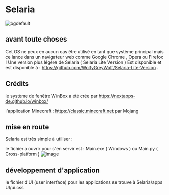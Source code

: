 # Selaria
![bgdefault](https://user-images.githubusercontent.com/77587065/153614505-e5d863e2-0752-4a0c-8f5a-cf633ba010b2.png)
## avant toute choses
Cet OS ne peux en aucun cas être utilisé en tant que système principal mais ce lance dans un navigateur web comme Google Chrome , Opera ou Firefox !
Une version plus légère de Selaria ( Selaria Lite Version ) Est disponible et est disponible à : https://github.com/WolfyGreyWolf/Selaria-Lite-Version .
## Crédits
le système de fenêtre WinBox a été crée par https://nextapps-de.github.io/winbox/

l'application Minecraft : https://classic.minecraft.net par Mojang
## mise en route
Selaria est très simple à utiliser :

le fichier a ouvrir pour s'en servir est : Main.exe ( Windows ) ou Main.py ( Cross-platform )
![image](https://user-images.githubusercontent.com/77587065/158867478-72ad6bee-730c-4e26-916d-305803ea9767.png)

## développement d'application

le fichier d'UI (user interface) pour les applications se trouve à Selaria/apps UI/ui.css
